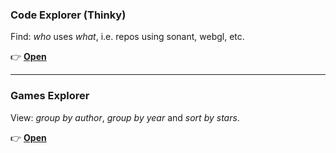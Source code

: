 
### Code Explorer (Thinky)

Find: *who* uses *what*, i.e. repos using sonant, webgl, etc.

👉 **[Open](https://bacionejs.github.io/stuff/thinky.html)**  


---


### Games Explorer

View: *group by author*, *group by year* and *sort by stars*.

👉 **[Open](https://bacionejs.github.io/stuff/games.html)**



